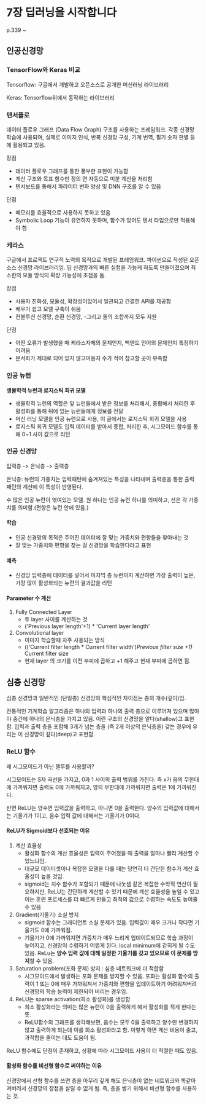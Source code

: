 # 7장 딥러닝을 시작합니다
p.339 ~

## 인공신경망
### TensorFlow와 Keras 비교
Tensorflow: 구글에서 개발하고 오픈소스로 공개한 머신러닝 라이브러리

Keras: Tensorflow위에서 동작하는 라이브러리

### 텐서플로
데이터 플로우 그래프 (Data Flow Graph) 구조를 사용하는 프레임워크. 각종 신경망 학습에 사용되며, 실제로 이미지 인식, 반복 신경망 구성, 기계 번역, 필기 숫자 판별 등에 활용되고 있음.

장점
- 데이터 플로우 그래프를 통한 풍부한 표현이 가능함
- 계산 구조와 목표 함수만 정의 면 자동으로 미분 계산을 처리함
- 텐서보드를 통해서 파라미터 변화 양상 및 DNN 구조를 알 수 있음

단점
- 메모리를 효율적으로 사용하지 못하고 있음
- Symbolic Loop 기능이 유연하지 못하며, 함수가 있어도 텐서 타입으로만 적용해야 함

### 케라스
구글에서 프로젝트 연구적 노력의 목적으로 개발된 프레임워크. 파이썬으로 작성된 오픈 소스 신경망 라이브러리임. 딥 신경망과의 빠른 실험을 가능케 하도록 만들어졌으며 최소한의 모듈 방식의 확장 가능성에 초점을 둠.

장점
- 사용자 친화성, 모듈성, 확장성이있어서 일관되고 간결한 API를 제공함
- 배우기 쉽고 모델 구축이 쉬움
- 컨볼루션 신경망, 순환 신경망, -그리고 둘의 조합까지 모두 지원

단점
- 어떤 오류가 발생했을 때 케라스자체의 문제인지, 백엔드 언어의 문제인지 특정하기 어려움
- 문서화가 제대로 되어 있지 않고이용자 수가 적어 참고할 곳이 부족함

### 인공 뉴런
**생물학적 뉴런과 로지스틱 회귀 모델**
- 생물학적 뉴런의 역할은 앞 뉴런들에서 받은 정보를 처리해서, 종합해서 처리한 후 활성화를 통해 뒤에 있는 뉴런들에게 정보를 전달
- 머신 러닝 모델을 인공 뉴런으로 사용, 이 글에서는 로지스틱 회귀 모델을 사용
- 로지스틱 회귀 모델도 입력 데이터를 받아서 종합, 처리한 후,
시그모이드 함수를 통해 0~1 사이 값으로 리턴

### 인공 신경망
입력층 -> 은닉층 -> 출력층

은닉층: 뉴런의 가중치는 입력패턴에 숨겨져있는 특성을 나타내며 출력층을 통한 출력 패턴의 계산에 이 특성이 반영된다.

수 많은 인공 뉴런이 엮여있는 모델. 원 하나는 인공 뉴런 하나를 의미하고, 선은 각 가중치를 의미함.(편향은 뉴런 안에 있음.)

#### 학습
- 인공 신경망의 목적은 주어진 데이터에 잘 맞는 가중치와 편향들을 찾아내는 것
- 잘 맞는 가중치와 편향을 찾는 걸 신경망을 학습한다라고 표현

#### 예측
- 신경망 입력층에 데이터를 넣어서 미자믹 층 뉴런까지 계산하면 가장 출력이 높은, 가장 많이 활성화되는 뉴런의 결과값을 리턴

#### Parameter 수 계산
1. Fully Connected Layer
   - 두 layer 사이를 계산하는 것
   - ('Previous layer length'+1) * 'Current layer length'
2. Convolutional layer
   - 이미지 학습할때 자주 사용되는 방식
   - (('Current filter length * Current filter width')*Previous filter size +1)* Current filter size
   - 현재 layer 의 크기를 이전 부피에 곱하고 +1 해주고 현재 부피에 곱하면 됨.

## 심층 신경망
심층 신경망과 일반적인 (단일층) 신경망의 핵심적인 차이점는 층의 개수(깊이)임.

전통적인 기계학습 알고리즘은 하나의 입력과 하나의 출력 층으로 이루어져 있으며 많아야 중간에 하나의 은닉층을 가지고 있음. 이런 구조의 신경망을 얕다(shallow)고 표현함. 입력과 출력 층을 포함해 3개가 넘는 층을 (즉 2개 이상의 은닉층을) 갖는 경우에 우리는 이 신경망이 깊다(deep)고 표현함.

### ReLU 함수
왜 시그모이드가 아닌 렐루를 사용할까?

시그모이드는 S자 곡선을 가지고, 0과 1 사이의 출력 범위를 가진다. 즉 x가 음의 무한대에 가까워지면 출력도 0에 가까워지고, 양의 무한대에 가까워지면 출력은 1에 가까워진다.
 

반면 ReLU는 양수면 입력값을 출력하고, 아니면 0을 출력한다. 양수의 입력값에 대해서는 기울기가 1이고, 음수 입력 값에 대해서는 기울기가 0이다.

#### ReLU가 Sigmoid보다 선호되는 이유
1. 계산 효율성
   - 활성화 함수의 계산 효율성은 입력이 주어졌을 때 출력을 얼마나 빨리 계산할 수 있느냐임.
   - 대규모 데이터셋이나 복잡한 모델을 다룰 때는 당연히 더 간단한 함수가 계산 효율성이 높을 것임.
   - sigmoid는 지수 함수가 포함되기 때문에 나눗셈 같은 복잡한 수학적 연산이 필요하지만, ReLU는 간단하계 계산할 수 있기 때문에 계산 효율성을 높일 수 있고 이는 훈련 프로세스를 더 빠르게 만들고 최적의 값으로 수렴하는 속도도 높여줄 수 있음
2. Gradient(기울기) 소실 방지
   - sigmoid 함수는 그래디언트 소실 문제가 있음. 입력값이 매우 크거나 작다면 기울기도 0에 가까워짐.
   - 기울기가 0에 가까워지면 가중치가 매우 느리게 업데이트되므로 학습 과정이 늦어지고, 신경망이 수렴하기 어렵게 된다. local minimum에 갇히게 될 수도 있음. ReLu는 **양수 입력 값에 대해 일정한 기울기를 갖고 있으므로 이 문제를 방지**할 수 있음.
3. Saturation problem(포화 문제) 방지 : 심층 네트워크에 더 적합함
   - 시그모이드에서 발생하는 포화 문제를 방지할 수 있음. 포화는 활성화 함수의 출력이 1 또는 0에 매우 가까워져서 가중치와 편향을 업데이트하기 어려워져버려 신경망의 학습 능력이 제한되어 버리는 경우임.
4. ReLU는 sparse activation(희소 활성화)를 생성함
   - 희소 활성화라는 의미는 많은 뉴런이 0을 출력하게 해서 활성화를 적게 한다는 뜻.
   - ReLU함수의 그래프를 생각해보면, 음수는 모두 0을 출력하고 양수만 변경하지 않고 출력하게 되는데 이를 희소 활성화라고 함. 이렇게 하면 계산 비용이 줄고, 과적합을 줄이는 데도 도움이 됨.

ReLU 함수에도 단점이 존재하고, 상황에 따라 시그모이드 사용이 더 적절한 때도 있음.

#### 활성화 함수를 비선형 함수로 써야하는 이유 
신경망에서 선형 함수를 쓰면 층을 아무리 깊게 해도 은닉층이 없는 네트워크와 똑같아져버려서 신경망의 장점을 살릴 수 없게 됨. 즉, 층을 쌓기 위해서 비선형 함수를 사용하는 것.